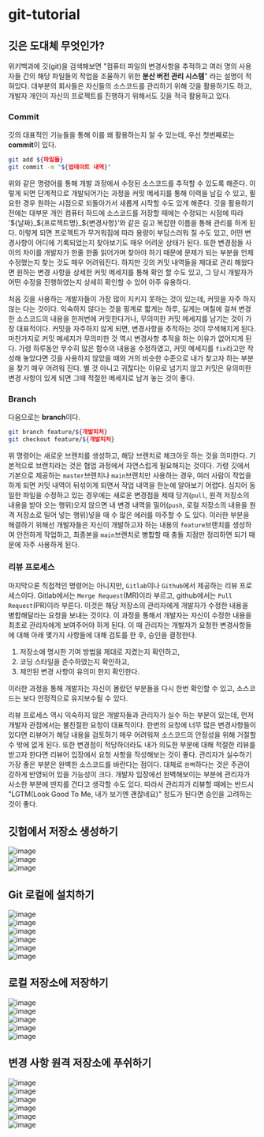 # git-tutorial
## 깃은 도대체 무엇인가?
위키백과에 깃(git)을 검색해보면 "컴퓨터 파일의 변경사항을 추적하고 여러 명의 사용자들 간의 해당 파일들의 작업을 조율하기 위한 **분산 버전 관리 시스템**" 라는 설명이 적혀있다. 대부분의 회사들은 자신들의 소스코드를 관리하기 위해 깃을 활용하기도 하고, 개발자 개인이 자신의 프로젝트를 진행하기 위해서도 깃을 적극 활용하고 있다.

### Commit
깃의 대표적인 기능들을 통해 이를 왜 활용하는지 알 수 있는데, 우선 첫번째로는 **commit**이 있다. 
```bash
git add ${파일들}
git commit -m "${업데이트 내역}"
```
위와 같은 명령어를 통해 개발 과정에서 수정된 소스코드를 추적할 수 있도록 해준다. 이렇게 되면 단계적으로 개발되어가는 과정을 커밋 메세지를 통해 이력을 남길 수 있고, 필요한 경우 원하는 시점으로 되돌아가서 새롭게 시작할 수도 있게 해준다.
깃을 활용하기 전에는 대부분 개인 컴퓨터 하드에 소스코드를 저장할 때에는 수정되는 시점에 따라 '\${날짜}\_\${프로젝트명}\_\${변경사항}'와 같은 길고 복잡한 이름을 통해 관리를 하게 된다. 이렇게 되면 프로젝트가 무거워짐에 따라 용량이 부담스러워 질 수도 있고, 어떤 변경사항이 어디에 기록되었는지 찾아보기도 매우 어려운 상태가 된다. 또한 변경점들 사이의 차이를 개발자가 한줄 한줄 읽어가며 찾아야 하기 때문에 문제가 되는 부분을 언제 수정했는지 찾는 것도 매우 어려워진다.
하지만 깃의 커밋 내역들을 제대로 관리 해왔다면 원하는 변경 사항을 상세한 커밋 메세지를 통해 확인 할 수도 있고, 그 당시 개발자가 어떤 수정을 진행하였는지 상세히 확인할 수 있어 아주 유용하다.

처음 깃을 사용하는 개발자들이 가장 많이 지키지 못하는 것이 있는데, 커밋을 자주 하지 않는 다는 것이다. 익숙하지 않다는 것을 핑계로 짧게는 하루, 길게는 며칠에 걸쳐 변경한 소스코드의 내용을 한꺼번에 커밋한다거나, 무의미한 커밋 메세지를 남기는 것이 가장 대표적이다. 커밋을 자주하지 않게 되면, 변경사항을 추적하는 것이 무색해지게 된다. 마찬가지로 커밋 메세지가 무의미한 것 역시 변경사항 추적을 하는 이유가 없어지게 된다. 가령 하루동안 무수히 많은 함수의 내용을 수정하였고, 커밋 메세지를 `fix`라고만 작성해 놓았다면 깃을 사용하지 않았을 때와 거의 비슷한 수준으로 내가 찾고자 하는 부분을 찾기 매우 어려워 진다. 별 것 아니고 귀찮다는 이유로 넘기지 않고 커밋은 유의미한 변경 사항이 있게 되면 그때 적절한 메세지로 남겨 놓는 것이 좋다.

### Branch
다음으로는 **branch**이다.
```bash
git branch feature/${개발피처}
git checkout feature/${개발피처}
```
위 명령어는 새로운 브랜치를 생성하고, 해당 브랜치로 체크아웃 하는 것을 의미한다. 기본적으로 브랜치라는 것은 협업 과정에서 자연스럽게 필요해지는 것이다. 가령 깃에서 기본으로 제공하는 `master`브랜치나 `main`브랜치만 사용하는 경우, 여러 사람이 작업을 하게 되면 커밋 내역이 뒤섞이게 되면서 작업 내역을 한눈에 알아보기 어렵다. 심지어 동일한 파일을 수정하고 있는 경우에는 새로운 변경점을 제때 당겨(`pull`, 원격 저장소의 내용을 받아 오는 행위)오지 않으면 내 변경 내역을 밀어(`push`, 로컬 저장소의 내용을 원격 저장소로 밀어 넣는 행위)넣을 때 수 많은 에러를 마주할 수 도 있다. 이러한 부분을 해결하기 위해선 개발자들은 자신이 개발하고자 하는 내용의 `feature`브랜치를 생성하여 안전하게 작업하고, 최종본을 `main`브랜치로 병합할 때 충돌 지점만 정리하면 되기 때문에 자주 사용하게 된다.

### 리뷰 프로세스
마지막으론 직접적인 명령어는 아니지만, `Gitlab`이나 `Github`에서 제공하는 리뷰 프로세스이다. Gitlab에서는 `Merge Request`(MR)이라 부르고, github에서는 `Pull Request`(PR)이라 부른다. 이것은 해당 저장소의 관리자에게 개발자가 수정한 내용을 병합해달라는 요청을 보내는 것이다. 이 과정을 통해서 개발자는 자신이 수정한 내용을 최초로 관리자에게 보여주어야 하게 된다. 이 때 관리자는 개발자가 요청한 변경사항들에 대해 아래 몇가지 사항들에 대해 검토를 한 후, 승인을 결정한다.
1. 저장소에 명시한 기여 방법을 제대로 지켰는지 확인하고, 
2. 코딩 스타일을 준수하였는지 확인하고, 
3. 제안된 변경 사항이 유의미 한지 확인한다.

이러한 과정을 통해 개발자는 자신이 몰랐던 부분들을 다시 한번 확인할 수 있고, 소스코드는 보다 안정적으로 유지보수될 수 있다.

리뷰 프로세스 역시 익숙하지 않은 개발자들과 관리자가 실수 하는 부분이 있는데, 먼저 개발자 관점에서는 불친절한 요청이 대표적이다. 한번의 요청에 너무 많은 변경사항들이 있다면 리뷰어가 해당 내용을 검토하기 매우 어려워져 소스코드의 안정성을 위해 거절할 수 밖에 없게 된다. 또한 변경점이 적당하더라도 내가 의도한 부분에 대해 적절한 리뷰를 받고자 한다면 리뷰어 입장에서 요청 사항을 작성해보는 것이 좋다.
관리자가 실수하기 가장 좋은 부분은 완벽한 소스코드를 바란다는 점이다. 대체로 `완벽`하다는 것은 주관이 강하게 반영되어 있을 가능성이 크다. 개발자 입장에선 완벽해보이는 부분에 관리자가 사소한 부분에 딴지를 건다고 생각할 수도 있다. 따라서 관리자가 리뷰할 때에는 반드시 "LGTM(Look Good To Me, 내가 보기엔 괜찮네요)" 정도가 된다면 승인을 고려하는 것이 좋다.

## 깃헙에서 저장소 생성하기
![image](/assets/create-repository.PNG)\
![image](/assets/create-repository1.PNG)\
![image](/assets/create-repository2.PNG)

## Git 로컬에 설치하기
![image](/assets/install-git-bash.PNG)\
![image](/assets/install-git-bash1.PNG)\
![image](/assets/install-git-bash2.PNG)\
![image](/assets/install-git-bash3.PNG)\
![image](/assets/install-git-bash4.PNG)\
![image](/assets/install-git-bash5.PNG)

## 로컬 저장소에 저장하기
![image](/assets/clone-repository.PNG)\
![image](/assets/clone-repository1.PNG)\
![image](/assets/clone-repository2.PNG)\
![image](/assets/clone-repository3.PNG)\
![image](/assets/clone-repository4.PNG)

## 변경 사항 원격 저장소에 푸쉬하기
![image](/assets/push-repository.PNG)\
![image](/assets/push-repository1.PNG)\
![image](/assets/push-repository2.PNG)\
![image](/assets/push-repository3.PNG)\
![image](/assets/push-repository4.PNG)\
![image](/assets/push-repository5.PNG)

